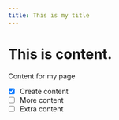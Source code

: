 ```yaml
---
title: This is my title
---
```


# This is content.

Content for my page

- [X] Create content
- [ ] More content
- [ ] Extra content
